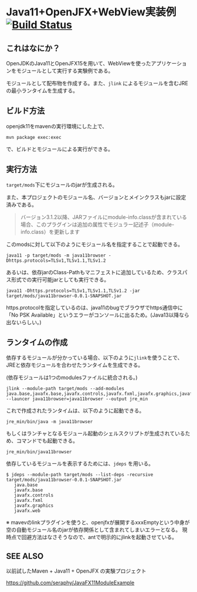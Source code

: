 # Java11+OpenJFX+WebView実装例 [![Build Status](https://travis-ci.com/seraphy/Java11BrowserExample.svg?branch=master)](https://travis-ci.com/seraphy/Java11BrowserExample)

## これはなにか？

OpenJDKのJava11とOpenJFX15を用いて、WebViewを使ったアプリケーションをモジュールとして実行する実験例である。

モジュールとして配布物を作成する。また、``jlink`` によるモジュールを含むJREの最小ランタイムを生成する。


## ビルド方法

openjdk11をmavenの実行環境にした上で、

```shell
mvn package exec:exec
```

で、ビルドとモジュールによる実行ができる。

## 実行方法

``target/mods``下にモジュールのjarが生成される。

また、本プロジェクトのモジュール名、バージョンとメインクラスもjarに設定済みである。

> バージョン3.1.2以降、JARファイルにmodule-info.classが含まれている場合、このプラグインは追加の属性でモジュラー記述子（module-info.class）を更新します

このmodsに対して以下のようにモジュール名を指定することで起動できる。

```shell
java11 -p target/mods -m java11browser -Dhttps.protocols=TLSv1,TLSv1.1,TLSv1.2
```

あるいは、依存jarのClass-Pathもマニフェストに追加しているため、クラスパス形式での実行可能jarとしても実行できる。

```shell
java11 -Dhttps.protocols=TLSv1,TLSv1.1,TLSv1.2 -jar target/mods/java11browser-0.0.1-SNAPSHOT.jar
```


https.protocolを指定しているのは、java11のbugでブラウザでhttps通信中に「No PSK Available」というエラーがコンソールに出るため。(Java13以降なら出ないらしい。)

## ランタイムの作成

依存するモジュールが分かっている場合、以下のように``jlink``を使うことで、JREと依存モジュールを合わせたランタイムを生成できる。

(依存モジュールは1つのmodulesファイルに統合される。)

```shell
jlink --module-path target/mods --add-modules java.base,javafx.base,javafx.controls,javafx.fxml,javafx.graphics,javafx.web,java11browser --launcer java11browser=java11browser --output jre_min
```

これで作成されたランタイムは、以下のように起動できる。

```shell
jre_min/bin/java -m java11browser
```

もしくはランチャとなるモジュール起動のシェルスクリプトが生成されているため、コマンドでも起動できる。

```shell
jre_min/bin/java11browser
```

依存しているモジュールを表示するためには、``jdeps`` を用いる。

```shell
$ jdeps --module-path target/mods --list-deps -recursive target/mods/java11browser-0.0.1-SNAPSHOT.jar
   java.base
   javafx.base
   javafx.controls
   javafx.fxml
   javafx.graphics
   javafx.web
```

※ mavevのlinkプラグインを使うと、openjfxが展開するxxxEmptyという中身が空の自動モジュール名のjarが依存関係として含まれてしまいエラーとなる。
現時点で回避方法はなさそうなので、antで明示的にjlinkを起動させている。

## SEE ALSO

以前試したMaven + Java11 + OpenJFX の実験プロジェクト

https://github.com/seraphy/JavaFX11ModuleExample

